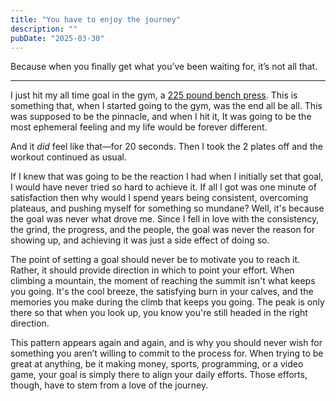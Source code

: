 ```yaml
---
title: "You have to enjoy the journey"
description: ""
pubDate: "2025-03-30"
---
```

Because when you finally get what you’ve been waiting for, it’s not all that.

---
I just hit my all time goal in the gym, a [225 pound bench press](https://x.com/joemmalatesta/status/1905497614293889358). This is something that, when I started going to the gym, was the end all be all. This was supposed to be the pinnacle, and when I hit it, It was going to be the most ephemeral feeling and my life would be forever different.

And it *did* feel like that—for 20 seconds. Then I took the 2 plates off and the workout continued as usual. 

If I knew that was going to be the reaction I had when I initially set that goal, I would have never tried so hard to achieve it. If all I got was one minute of satisfaction then why would I spend years being consistent, overcoming plateaus, and pushing myself for something so mundane? Well, it's because the goal was never what drove me. Since I fell in love with the consistency, the grind, the progress, and the people, the goal was never the reason for showing up, and achieving it was just a side effect of doing so.

The point of setting a goal should never be to motivate you to reach it. Rather, it should provide direction in which to point your effort. When climbing a mountain, the moment of reaching the summit isn't what keeps you going. It's the cool breeze, the satisfying burn in your calves, and the memories you make during the climb that keeps you going. The peak is only there so that when you look up, you know you're still headed in the right direction.

This pattern appears again and again, and is why you should never wish for something you aren’t willing to commit to the process for. When trying to be great at anything, be it making money, sports, programming, or a video game, your goal is simply there to align your daily efforts. Those efforts, though, have to stem from a love of the journey.